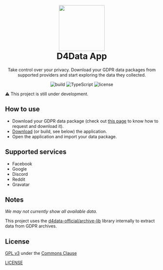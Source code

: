 <h1 align="center">
  <img src="https://avatars.githubusercontent.com/u/68558871" width="150px"/><br/>
  D4Data App
</h1>

<p align="center">Take control over your privacy. Download your GDPR data packages from supported providers and start exploring the data they collected.</p>

<p align="center">
  <img src="https://img.shields.io/github/workflow/status/d4data-official/d4data-app/Test%20Build?style=for-the-badge" alt="build"/>
  <img src="https://img.shields.io/badge/TypeScript-007ACC?style=for-the-badge&logo=typescript&logoColor=white" alt="TypeScript" />
  <img src="https://img.shields.io/badge/LICENSE-GPL_v3_(Commons_Clause)-2ea44f?style=for-the-badge" alt="license" />
</p>

⚠ This project is still under development.

## How to use

* Download your GDPR data package (check out [this page](https://docs.d4data.org/docs/user-docs/guides/index) to know how to request and download it).
* [Download](https://github.com/d4data-official/d4data-app/releases) (or build, see below) the application.
* Open the application and import your data package.

## Supported services

- Facebook
- Google
- Discord
- Reddit
- Gravatar

## Notes

*We may not currently show all available data.*

This project uses the [d4data-official/archive-lib](https://github.com/d4data-official/archive-lib) library internally to extract data from GDPR archives.

## License

[GPL v3](https://www.gnu.org/licenses/gpl-3.0.html) under the [Commons Clause](https://commonsclause.com/)

[LICENSE](LICENSE.md)
